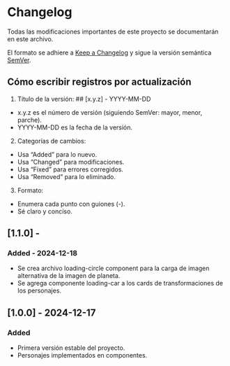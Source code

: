 # Changelog

Todas las modificaciones importantes de este proyecto se documentarán en este archivo.

El formato se adhiere a [Keep a Changelog](https://keepachangelog.com/) y sigue la versión semántica [SemVer](https://semver.org/).

## Cómo escribir registros por actualización

1. Título de la versión: ## [x.y.z] - YYYY-MM-DD

- x.y.z es el número de versión (siguiendo SemVer: mayor, menor, parche).
- YYYY-MM-DD es la fecha de la versión.

2. Categorías de cambios:

- Usa “Added” para lo nuevo.
- Usa “Changed” para modificaciones.
- Usa “Fixed” para errores corregidos.
- Usa “Removed” para lo eliminado.

3. Formato:

- Enumera cada punto con guiones (-).
- Sé claro y conciso.

## [1.1.0] -

### Added - 2024-12-18

- Se crea archivo loading-circle component para la carga de imagen alternativa de la imagen de planeta.
- Se agrega componente loading-car a los cards de transformaciones de los personajes.

## [1.0.0] - 2024-12-17

### Added

- Primera versión estable del proyecto.
- Personajes implementados en componentes.
